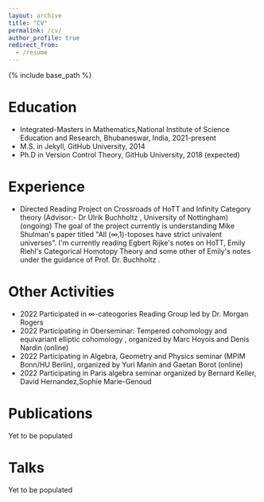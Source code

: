```yaml
---
layout: archive
title: "CV"
permalink: /cv/
author_profile: true
redirect_from:
  - /resume
---
```


{% include base_path %}

Education
======
* Integrated-Masters in Mathematics,National Institute of Science Education and Research, Bhubaneswar, India, 2021-present
* M.S. in Jekyll, GitHub University, 2014
* Ph.D in Version Control Theory, GitHub University, 2018 (expected)

Experience
======
* Directed Reading Project on Crossroads of HoTT and Infinity Category theory (Advisor:- Dr Ulrik Buchholtz , University of Nottingham)(ongoing)
  The goal of the project currently is understanding Mike Shulman's paper titled "All (∞,1)-toposes have strict univalent universes".
  I'm currently reading Egbert Rijke's notes on HoTT, Emily Riehl's Categorical Homotopy Theory and some other of Emily's notes under the guidance of Prof. Dr. Buchholtz .

  
Other Activities
======
* 2022
  Participated in ∞-cateogories Reading Group led by Dr. Morgan Rogers 
* 2022
  Participating in Oberseminar: Tempered cohomology and equivariant elliptic cohomology , organized by Marc Hoyois and Denis Nardin  (online)
* 2022
  Participating in Algebra, Geometry and Physics seminar (MPIM Bonn/HU Berlin), organized by Yuri Manin and Gaetan Borot (online)
* 2022
  Participating in Paris algebra seminar organized by Bernard Keller, David Hernandez,Sophie Marie-Genoud
  


Publications
======
Yet to be populated 
  
Talks
======
Yet to be populated 
  
